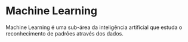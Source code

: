 <h1>Machine Learning</h1>

<p>Machine Learning é uma sub-área da inteligência artificial que estuda o reconhecimento de padrões através dos dados.</p>
